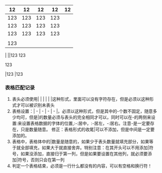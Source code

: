 12|12|12|12|12
 :-: | - | - | - | - 
|123   |123|123|123|
|123   |123|123|123|
|123   |123|123|123|
|   ||||
123|
|
||123
123
   
   

123

|123
|123


### 表格匹配记录
1. 表头必须使用| | | | | |这种形式，里面可以没有字符存在，但是必须以这种形式才可以被识别未表头
2. 表格设置：| - | - | - | - |，必须以这种形式，但是其中的-个数不固定，随意多少均可，但是|的数量必须与表头的完全相同才可以，同时可以在-的两侧来设置:来设置表格数据的字体的位置,:-:居中，:-居左，-:居右。注意-是一定要存在，只是数量随意。
修正：表格形式的收尾|可以不添加，但是中间是一定要添加的。
3. 表格中，表格体中的|数量是随意的，如果少于表头数量就填充部分，如果等于就全部填充，如果大于就直接舍弃。特别注意：在其开头可以不用添加|符号，如果没添加，直接归于第一列，但是如果要设置在其他列，就必须要添加|符号，否则只会在第一列
4. 判定一个表格结束，必须是一行什么都没有的内容，可以有空格和换行符！